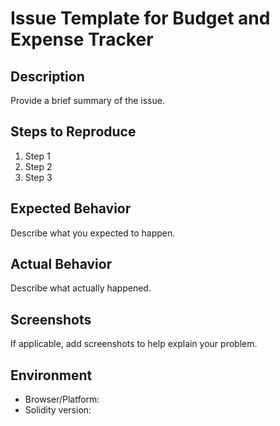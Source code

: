 # Issue Template for Budget and Expense Tracker

## Description
Provide a brief summary of the issue.

## Steps to Reproduce
1. Step 1
2. Step 2
3. Step 3

## Expected Behavior
Describe what you expected to happen.

## Actual Behavior
Describe what actually happened.

## Screenshots
If applicable, add screenshots to help explain your problem.

## Environment
- Browser/Platform:
- Solidity version:
